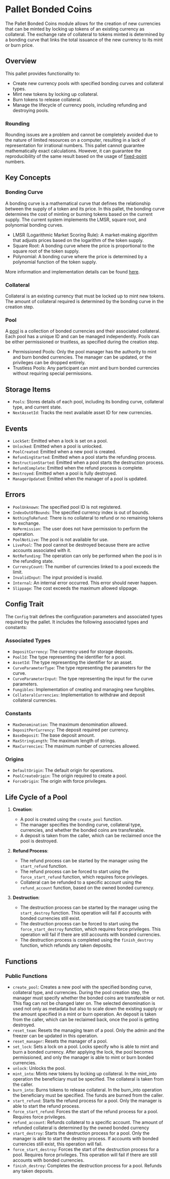 # Pallet Bonded Coins

The Pallet Bonded Coins module allows for the creation of new currencies that can be minted by locking up tokens of an existing currency as collateral. The exchange rate of collateral to tokens minted is determined by a bonding curve that links the total issuance of the new currency to its mint or burn price.

## Overview

This pallet provides functionality to:
- Create new currency pools with specified bonding curves and collateral types.
- Mint new tokens by locking up collateral.
- Burn tokens to release collateral.
- Manage the lifecycle of currency pools, including refunding and destroying pools.

### Rounding 

Rounding issues are a problem and cannot be completely avoided due to the nature of limited resources on a computer, resulting in a lack of representation for irrational numbers. This pallet cannot guarantee mathematically exact calculations. However, it can guarantee the reproducibility of the same result based on the usage of [fixed-point][fixed-point] numbers. 


## Key Concepts

### Bonding Curve
A bonding curve is a mathematical curve that defines the relationship between the supply of a token and its price. In this pallet, the bonding curve determines the cost of minting or burning tokens based on the current supply. The current system implements the LMSR, square root, and polynomial bonding curves.

- LMSR (Logarithmic Market Scoring Rule): A market-making algorithm that adjusts prices based on the logarithm of the token supply.
- Square Root: A bonding curve where the price is proportional to the square root of the token supply.
- Polynomial: A bonding curve where the price is determined by a polynomial function of the token supply.

More information and implementation details can be found [here][bonding-curve].

### Collateral
Collateral is an existing currency that must be locked up to mint new tokens. The amount of collateral required is determined by the bonding curve in the creation step.

### Pool
A [pool][pool-details] is a collection of bonded currencies and their associated collateral. Each pool has a unique ID and can be managed independently. Pools can be either permissioned or trustless, as specified during the creation step.

- Permissioned Pools: Only the pool manager has the authority to mint and burn bonded currencies. The manager can be updated, or the privileges can be dropped entirely.
- Trustless Pools: Any participant can mint and burn bonded currencies without requiring special permissions.

## Storage Items

- `Pools`: Stores details of each pool, including its bonding curve, collateral type, and current state.
- `NextAssetId`: Tracks the next available asset ID for new currencies.

## Events

- `LockSet`: Emitted when a lock is set on a pool.
- `Unlocked`: Emitted when a pool is unlocked.
- `PoolCreated`: Emitted when a new pool is created.
- `RefundingStarted`: Emitted when a pool starts the refunding process.
- `DestructionStarted`: Emitted when a pool starts the destruction process.
- `RefundComplete`: Emitted when the refund process is complete.
- `Destroyed`: Emitted when a pool is fully destroyed.
- `ManagerUpdated`: Emitted when the manager of a pool is updated.

## Errors

- `PoolUnknown`: The specified pool ID is not registered.
- `IndexOutOfBounds`: The specified currency index is out of bounds.
- `NothingToRefund`: There is no collateral to refund or no remaining tokens to exchange.
- `NoPermission`: The user does not have permission to perform the operation.
- `PoolNotLive`: The pool is not available for use.
- `LivePool`: The pool cannot be destroyed because there are active accounts associated with it.
- `NotRefunding`: The operation can only be performed when the pool is in the refunding state.
- `CurrencyCount`: The number of currencies linked to a pool exceeds the limit.
- `InvalidInput`: The input provided is invalid.
- `Internal`: An internal error occurred. This error should never happen.
- `Slippage`: The cost exceeds the maximum allowed slippage.

## Config Trait

The `Config` trait defines the configuration parameters and associated types required by the pallet. It includes the following associated types and constants:

### Associated Types

- `DepositCurrency`: The currency used for storage deposits.
- `PoolId`: The type representing the identifier for a pool.
- `AssetId`: The type representing the identifier for an asset.
- `CurveParameterType`: The type representing the parameters for the curve.
- `CurveParameterInput`: The type representing the input for the curve parameters.
- `Fungibles`: Implementation of creating and managing new fungibles.
- `CollateralCurrencies`: Implementation to withdraw and deposit collateral currencies.

### Constants

- `MaxDenomination`: The maximum denomination allowed.
- `DepositPerCurrency`: The deposit required per currency.
- `BaseDeposit`: The base deposit amount.
- `MaxStringLength`: The maximum length of strings.
- `MaxCurrencies`: The maximum number of currencies allowed.

### Origins 

- `DefaultOrigin`: The default origin for operations.
- `PoolCreateOrigin`: The origin required to create a pool.
- `ForceOrigin`: The origin with force privileges.

## Life Cycle of a Pool

1. **Creation**:
   - A pool is created using the `create_pool` function.
   - The manager specifies the bonding curve, collateral type, currencies, and whether the bonded coins are transferable.
   - A deposit is taken from the caller, which can be reclaimed once the pool is destroyed.

2. **Refund Process**:
   - The refund process can be started by the manager using the `start_refund` function.
   - The refund process can be forced to start using the `force_start_refund` function, which requires force privileges.
   - Collateral can be refunded to a specific account using the `refund_account` function, based on the owned bonded currency.

3. **Destruction**:
   - The destruction process can be started by the manager using the `start_destroy` function. This operation will fail if accounts with bonded currencies still exist.
   - The destruction process can be forced to start using the `force_start_destroy` function, which requires force privileges. This operation will fail if there are still accounts with bonded currencies.
   - The destruction process is completed using the `finish_destroy` function, which refunds any taken deposits.

## Functions

### Public Functions

- `create_pool`: Creates a new pool with the specified bonding curve, collateral type, and currencies. During the pool creation step, the manager must specify whether the bonded coins are transferable or not. This flag can not be changed later on. The selected denomination is used not only as metadata but also to scale down the existing supply or the amount specified in a mint or burn operation. An deposit is taken from the caller, which can be reclaimed back, once the pool is getting destroyed. 
- `reset_team`: Resets the managing team of a pool. Only the admin and the freezer can be updated in this operation. 
- `reset_manager`: Resets the manager of a pool. 
- `set_lock`: Sets a lock on a pool. Locks specify who is able to mint and burn a bonded currency. After applying the lock, the pool becomes permissioned, and only the manager is able to mint or burn bonded currencies.
- `unlock`: Unlocks the pool. 
- `mint_into`: Mints new tokens by locking up collateral. In the mint_into operation the beneficiary must be specified. The collateral is taken from the caller. 
- `burn_into`: Burns tokens to release collateral. In the burn_into operation the beneficiary must be specified. The funds are burned from the caller.
- `start_refund`: Starts the refund process for a pool. Only the manager is able to start the refund process. 
- `force_start_refund`: Forces the start of the refund process for a pool. Requires force privileges. 
- `refund_account`: Refunds collateral to a specific account. The amount of refunded collateral is determined by the owned bonded currency
- `start_destroy`: Starts the destruction process for a pool. Only the manager is able to start the destroy process. If accounts with bonded currencies still exist, this operation will fail.
- `force_start_destroy`: Forces the start of the destruction process for a pool. Requires force privileges. This operation will fail if there are still accounts with bonded currencies.
- `finish_destroy`: Completes the destruction process for a pool. Refunds any taken deposits.

[bonding-curve]: ./src/curves/mod.rs
[pool-details]: ./src/types.rs
[fixed-point]: https://github.com/encointer/substrate-fixed
